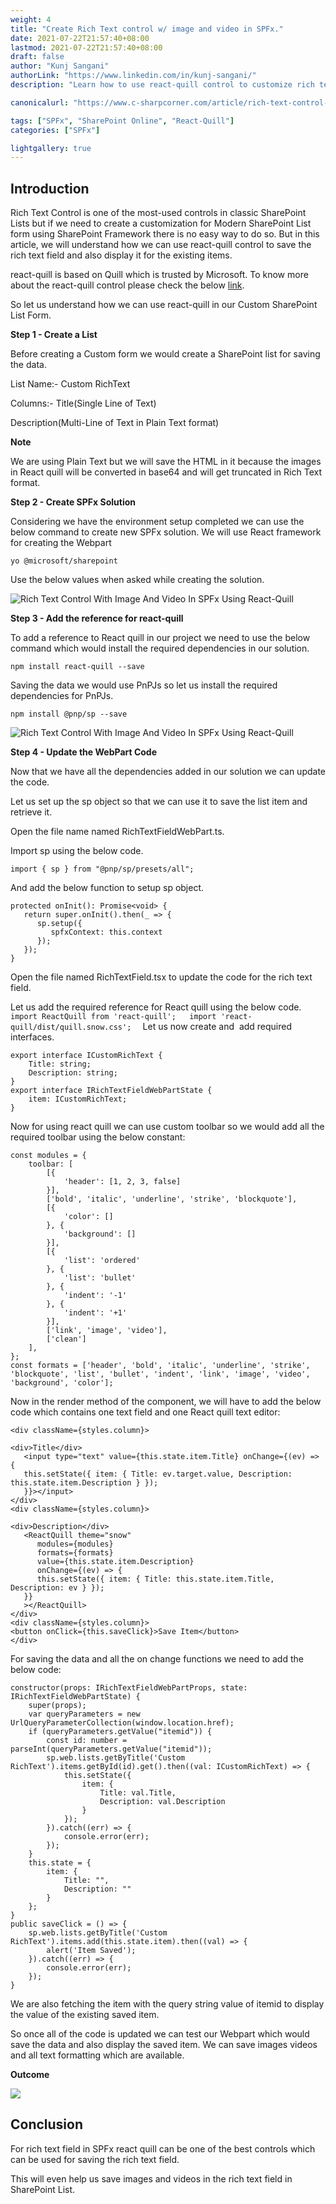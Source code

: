 ```yaml
---
weight: 4
title: "Create Rich Text control w/ image and video in SPFx."
date: 2021-07-22T21:57:40+08:00
lastmod: 2021-07-22T21:57:40+08:00
draft: false
author: "Kunj Sangani"
authorLink: "https://www.linkedin.com/in/kunj-sangani/"
description: "Learn how to use react-quill control to customize rich text fields in Modern SharePoint List Forms, based on Quill and trusted by Microsoft."

canonicalurl: "https://www.c-sharpcorner.com/article/rich-text-control-in-spfx-using-react-quill/"

tags: ["SPFx", "SharePoint Online", "React-Quill"]
categories: ["SPFx"]

lightgallery: true
---
```


Introduction
------------

Rich Text Control is one of the most-used controls in classic SharePoint Lists but if we need to create a customization for Modern SharePoint List form using SharePoint Framework there is no easy way to do so. But in this article, we will understand how we can use react-quill control to save the rich text field and also display it for the existing items.

react-quill is based on Quill which is trusted by Microsoft. To know more about the react-quill control please check the below [link](https://github.com/zenoamaro/react-quill).

So let us understand how we can use react-quill in our Custom SharePoint List Form.

**Step 1 - Create a List**

Before creating a Custom form we would create a SharePoint list for saving the data.

List Name:- Custom RichText

Columns:- Title(Single Line of Text)

Description(Multi-Line of Text in Plain Text format)

**Note**

We are using Plain Text but we will save the HTML in it because the images in React quill will be converted in base64 and will get truncated in Rich Text format.

**Step 2 - Create SPFx Solution**

Considering we have the environment setup completed we can use the below command to create new SPFx solution. We will use React framework for creating the Webpart
```
yo @microsoft/sharepoint  
```
Use the below values when asked while creating the solution.

![Rich Text Control With Image And Video In SPFx Using React-Quill](https://f4n3x6c5.stackpathcdn.com/article/rich-text-control-in-spfx-using-react-quill/Images/Rich%20Text%20Control%20With%20Image%20And%20Video%20In%20SPFx%20Using%20React-Quill.jpg)

**Step 3 - Add the reference for react-quill**

To add a reference to React quill in our project we need to use the below command which would install the required dependencies in our solution.
```
npm install react-quill --save  
```
Saving the data we would use PnPJs so let us install the required dependencies for PnPJs.
```
npm install @pnp/sp --save  
```
![Rich Text Control With Image And Video In SPFx Using React-Quill](https://f4n3x6c5.stackpathcdn.com/article/rich-text-control-in-spfx-using-react-quill/Images/Rich%20Text%20Control%20With%20Image%20And%20Video%20In%20SPFx%20Using%20React-Quill1.jpg)

**Step 4 - Update the WebPart Code**

Now that we have all the dependencies added in our solution we can update the code.

Let us set up the sp object so that we can use it to save the list item and retrieve it.

  
Open the file name named RichTextFieldWebPart.ts.

Import sp using the below code.
```
import { sp } from "@pnp/sp/presets/all";  
```
And add the below function to setup sp object.
```
protected onInit(): Promise<void> {  
   return super.onInit().then(_ => {  
      sp.setup({  
         spfxContext: this.context  
      });  
   });  
}  
```
Open the file named RichTextField.tsx to update the code for the rich text field.

Let us add the required reference for React quill using the below code.
``
import ReactQuill from 'react-quill';  
import 'react-quill/dist/quill.snow.css';  
``
Let us now create and  add required interfaces.
```
export interface ICustomRichText {  
    Title: string;  
    Description: string;  
}  
export interface IRichTextFieldWebPartState {  
    item: ICustomRichText;  
}  
```
Now for using react quill we can use custom toolbar so we would add all the required toolbar using the below constant:
```
const modules = {  
    toolbar: [  
        [{  
            'header': [1, 2, 3, false]  
        }],  
        ['bold', 'italic', 'underline', 'strike', 'blockquote'],  
        [{  
            'color': []  
        }, {  
            'background': []  
        }],  
        [{  
            'list': 'ordered'  
        }, {  
            'list': 'bullet'  
        }, {  
            'indent': '-1'  
        }, {  
            'indent': '+1'  
        }],  
        ['link', 'image', 'video'],  
        ['clean']  
    ],  
};  
const formats = ['header', 'bold', 'italic', 'underline', 'strike', 'blockquote', 'list', 'bullet', 'indent', 'link', 'image', 'video', 'background', 'color'];
```
Now in the render method of the component, we will have to add the below code which contains one text field and one React quill text editor:
```
<div className={styles.column}>    
    
<div>Title</div>    
   <input type="text" value={this.state.item.Title} onChange={(ev) => {    
   this.setState({ item: { Title: ev.target.value, Description: this.state.item.Description } });    
   }}></input>    
</div>    
<div className={styles.column}>    
    
<div>Description</div>    
   <ReactQuill theme="snow"    
      modules={modules}    
      formats={formats}    
      value={this.state.item.Description}    
      onChange={(ev) => {    
      this.setState({ item: { Title: this.state.item.Title, Description: ev } });    
   }}    
   ></ReactQuill>    
</div>    
<div className={styles.column}>    
<button onClick={this.saveClick}>Save Item</button>    
</div>  
```
For saving the data and all the on change functions we need to add the below code:
```
constructor(props: IRichTextFieldWebPartProps, state: IRichTextFieldWebPartState) {  
    super(props);  
    var queryParameters = new UrlQueryParameterCollection(window.location.href);  
    if (queryParameters.getValue("itemid")) {  
        const id: number = parseInt(queryParameters.getValue("itemid"));  
        sp.web.lists.getByTitle('Custom RichText').items.getById(id).get().then((val: ICustomRichText) => {  
            this.setState({  
                item: {  
                    Title: val.Title,  
                    Description: val.Description  
                }  
            });  
        }).catch((err) => {  
            console.error(err);  
        });  
    }  
    this.state = {  
        item: {  
            Title: "",  
            Description: ""  
        }  
    };  
}  
public saveClick = () => {  
    sp.web.lists.getByTitle('Custom RichText').items.add(this.state.item).then((val) => {  
        alert('Item Saved');  
    }).catch((err) => {  
        console.error(err);  
    });  
}  
```
We are also fetching the item with the query string value of itemid to display the value of the existing saved item.

So once all of the code is updated we can test our Webpart which would save the data and also display the saved item. We can save images videos and all text formatting which are available.

**Outcome**

![](https://f4n3x6c5.stackpathcdn.com/article/rich-text-control-in-spfx-using-react-quill/Images/outcome-min.gif)

Conclusion
----------

For rich text field in SPFx react quill can be one of the best controls which can be used for saving the rich text field.

  
This will even help us save images and videos in the rich text field in SharePoint List.